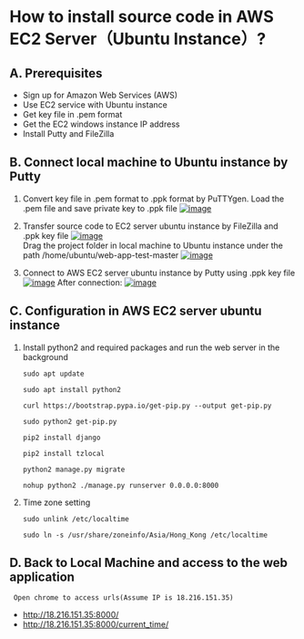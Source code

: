 # How to install source code in AWS EC2 Server（Ubuntu Instance）?

## A. Prerequisites

* Sign up for Amazon Web Services (AWS)
* Use EC2 service with Ubuntu instance
* Get key file in .pem format
* Get the EC2 windows instance IP address
* Install Putty and FileZilla

## B. Connect local machine to Ubuntu instance by Putty
  1. Convert key file in .pem format to .ppk format by PuTTYgen. Load the .pem file and save private key to .ppk file
  <a href="https://ibb.co/HqvSmCJ"><img src="https://i.ibb.co/4pyqB2Q/image.png" alt="image" border="0"></a>
  
  2. Transfer source code to EC2 server ubuntu instance by FileZilla and .ppk key file
  <a href="https://ibb.co/zQQTQR3"><img src="https://i.ibb.co/177t7qC/image.png" alt="image" border="0"></a><br />
  Drag the project folder in local machine to Ubuntu instance under the path /home/ubuntu/web-app-test-master
  <a href="https://ibb.co/QpLFpQH"><img src="https://i.ibb.co/mbkCbTy/image.png" alt="image" border="0"></a>
  
  3. Connect to AWS EC2 server ubuntu instance by Putty using .ppk key file
  <a href="https://ibb.co/CPCGddM"><img src="https://i.ibb.co/qJqQGGW/image.png" alt="image" border="0"></a>
  After connection:
  <a href="https://ibb.co/nrQtfRL"><img src="https://i.ibb.co/Y2fw8bL/image.png" alt="image" border="0"></a>
  	
## C. Configuration in AWS EC2 server ubuntu instance  
  1. Install python2 and required packages and run the web server in the background
      ```
      sudo apt update
      ```
      ```
      sudo apt install python2
      ```      
      ```
      curl https://bootstrap.pypa.io/get-pip.py --output get-pip.py
      ```    
      ```
      sudo python2 get-pip.py
      ```
      ```
      pip2 install django
      ```      
      ```
      pip2 install tzlocal
      ```   
      ```
      python2 manage.py migrate
      ```
      ```
      nohup python2 ./manage.py runserver 0.0.0.0:8000
      ```      

   2. Time zone setting
      ```
      sudo unlink /etc/localtime
      ```   
      ```
      sudo ln -s /usr/share/zoneinfo/Asia/Hong_Kong /etc/localtime
      ``` 
## D. Back to Local Machine and access to the web application
	 Open chrome to access urls(Assume IP is 18.216.151.35)
   * http://18.216.151.35:8000/
   * http://18.216.151.35:8000/current_time/
      
